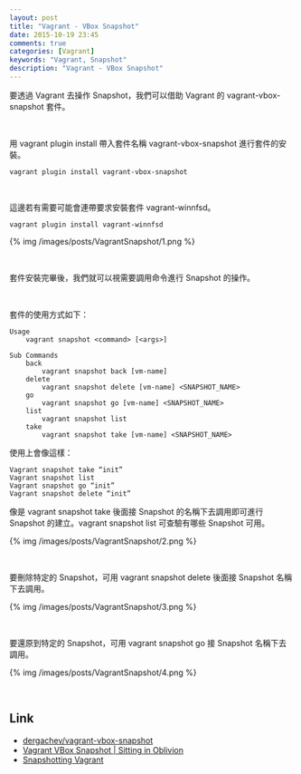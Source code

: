 ```yaml
---
layout: post
title: "Vagrant - VBox Snapshot"
date: 2015-10-19 23:45
comments: true
categories: [Vagrant]
keywords: "Vagrant, Snapshot"
description: "Vagrant - VBox Snapshot"
---
```


要透過 Vagrant 去操作 Snapshot，我們可以借助 Vagrant 的 vagrant-vbox-snapshot 套件。  

<!-- More -->

<br/>


用 vagrant plugin install 帶入套件名稱 vagrant-vbox-snapshot 進行套件的安裝。  

    vagrant plugin install vagrant-vbox-snapshot

<br/>


這邊若有需要可能會連帶要求安裝套件 vagrant-winnfsd。  

    vagrant plugin install vagrant-winnfsd


{% img /images/posts/VagrantSnapshot/1.png %}

<br/>


套件安裝完畢後，我們就可以視需要調用命令進行 Snapshot 的操作。  

<br/>


套件的使用方式如下：  

    Usage
        vagrant snapshot <command> [<args>]
    
    Sub Commands
        back
            vagrant snapshot back [vm-name]
        delete
            vagrant snapshot delete [vm-name] <SNAPSHOT_NAME>
        go
            vagrant snapshot go [vm-name] <SNAPSHOT_NAME>
        list
            vagrant snapshot list
        take
            vagrant snapshot take [vm-name] <SNAPSHOT_NAME>


使用上會像這樣：  

    Vagrant snapshot take “init”
    Vagrant snapshot list
    Vagrant snapshot go “init”
    Vagrant snapshot delete “init”

  
像是 vagrant snapshot take 後面接 Snapshot 的名稱下去調用即可進行 Snapshot 的建立。vagrant snapshot list 可查驗有哪些 Snapshot 可用。  

{% img /images/posts/VagrantSnapshot/2.png %}

<br/>


要刪除特定的 Snapshot，可用 vagrant snapshot delete 後面接 Snapshot 名稱下去調用。  

{% img /images/posts/VagrantSnapshot/3.png %}

<br/>


要還原到特定的 Snapshot，可用 vagrant snapshot go 接 Snapshot 名稱下去調用。  

{% img /images/posts/VagrantSnapshot/4.png %}

<br/>


Link
----
* [dergachev/vagrant-vbox-snapshot](https://github.com/dergachev/vagrant-vbox-snapshot/)
* [Vagrant VBox Snapshot | Sitting in Oblivion](https://sittinginoblivion.com/wiki/vagrant-vbox-snapshot)
* [Snapshotting Vagrant](http://priyaaank.tumblr.com/post/50707609769/snapshotting-vagrant)
